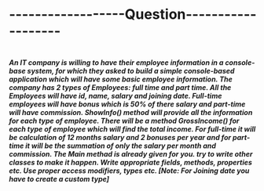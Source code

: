 <h1>------------------Question-------------------<h1>

<h5>
An IT company is willing to have their employee information in a console-base system, for which they asked to build a simple console-based application which will have some basic employee information. The company has 2 types of Employees: full time and part time.
All the Employees will have id, name, salary and joining date. Full-time employees will have  bonus which is 50% of there salary and part-time will have commission. ShowInfo() method will provide all the information for each type of employee. There will be a method GrossIncome() for each type of employee which will find the total income. For full-time it will be calculation of 12 months salary and 2 bonuses per year and for part-time it will be the summation of only the salary per month and commission.
The Main methad is already given for you. try to write other classes to make it happen. Write appropriate fields, methods, properties etc. Use proper access modifiers, types etc. 
[Note: For Joining date you have to create a custom type]

<h5>